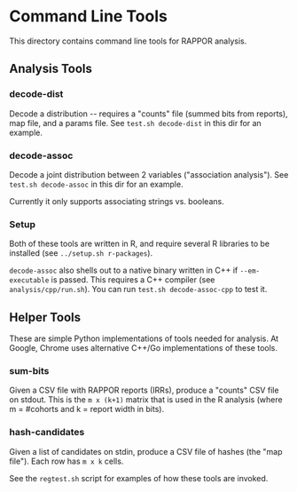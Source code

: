 Command Line Tools
==================

This directory contains command line tools for RAPPOR analysis.

Analysis Tools
--------------

### decode-dist

Decode a distribution -- requires a "counts" file (summed bits from reports),
map file, and a params file.  See `test.sh decode-dist` in this dir for an
example.

### decode-assoc

Decode a joint distribution between 2 variables ("association analysis").  See
`test.sh decode-assoc` in this dir for an example.

Currently it only supports associating strings vs. booleans.

### Setup

Both of these tools are written in R, and require several R libraries to be
installed (see `../setup.sh r-packages`).

`decode-assoc` also shells out to a native binary written in C++ if
`--em-executable` is passed.  This requires a C++ compiler (see
`analysis/cpp/run.sh`).  You can run `test.sh decode-assoc-cpp` to test it.


Helper Tools
------------

These are simple Python implementations of tools needed for analysis.  At
Google, Chrome uses alternative C++/Go implementations of these tools.

### sum-bits

Given a CSV file with RAPPOR reports (IRRs), produce a "counts" CSV file on
stdout.  This is the `m x (k+1)` matrix that is used in the R analysis (where m
= #cohorts and k = report width in bits).

### hash-candidates

Given a list of candidates on stdin, produce a CSV file of hashes (the "map
file").  Each row has `m x k` cells.

See the `regtest.sh` script for examples of how these tools are invoked.

